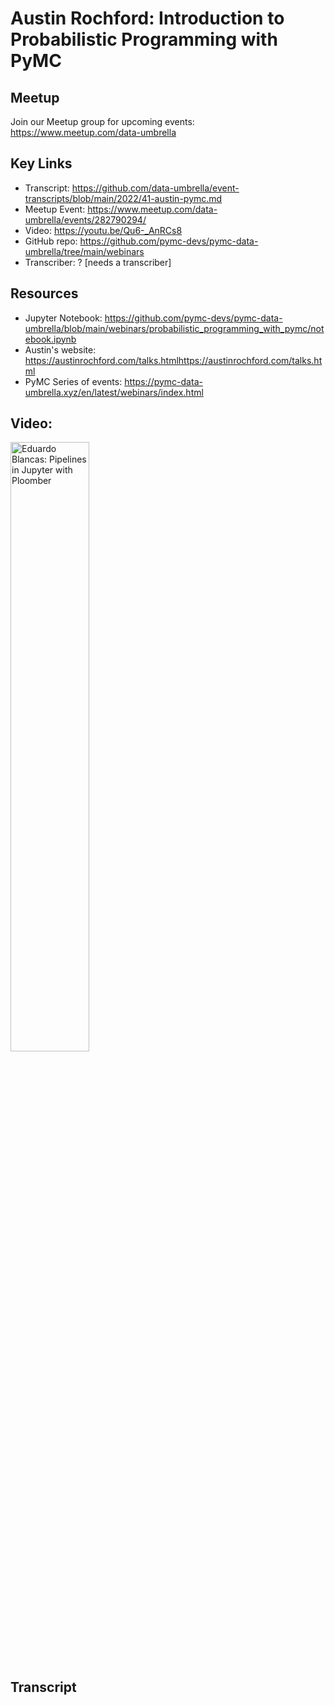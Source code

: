 # Austin Rochford: Introduction to Probabilistic Programming with PyMC

## Meetup
Join our Meetup group for upcoming events:
https://www.meetup.com/data-umbrella

## Key Links
- Transcript: https://github.com/data-umbrella/event-transcripts/blob/main/2022/41-austin-pymc.md
- Meetup Event: https://www.meetup.com/data-umbrella/events/282790294/
- Video:  https://youtu.be/Qu6-_AnRCs8
- GitHub repo: https://github.com/pymc-devs/pymc-data-umbrella/tree/main/webinars
- Transcriber:  ? [needs a transcriber]

## Resources
- Jupyter Notebook: https://github.com/pymc-devs/pymc-data-umbrella/blob/main/webinars/probabilistic_programming_with_pymc/notebook.ipynb
- Austin's website:  https://austinrochford.com/talks.htmlhttps://austinrochford.com/talks.html
- PyMC Series of events:  https://pymc-data-umbrella.xyz/en/latest/webinars/index.html



## Video:

<a href="http://www.youtube.com/watch?feature=player_embedded&v=Qu6-_AnRCs8" target="_blank"><img src="http://img.youtube.com/vi/Qu6-_AnRCs8/0.jpg"
alt="Eduardo Blancas: Pipelines in Jupyter with Ploomber" width="50%" /></a>

## Transcript

